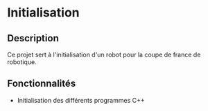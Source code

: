 # Initialisation

## Description

Ce projet sert à l'initialisation d'un robot pour la coupe de france de robotique.

## Fonctionnalités

- Initialisation des différents programmes C++